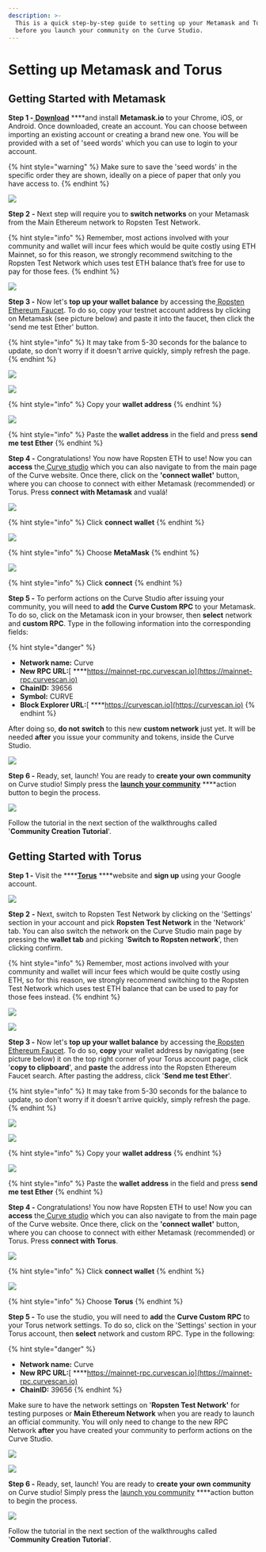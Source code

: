 ```yaml
---
description: >-
  This is a quick step-by-step guide to setting up your Metamask and Torus
  before you launch your community on the Curve Studio.
---
```


# Setting up Metamask and Torus

## Getting Started with Metamask

**Step 1 -**[ **Download**](https://metamask.io/download.html) ****and install **Metamask.io** to your Chrome, iOS, or Android. Once downloaded, create an account. You can choose between importing an existing account or creating a brand new one. You will be provided with a set of 'seed words' which you can use to login to your account. 

{% hint style="warning" %}
Make sure to save the 'seed words' in the specific order they are shown, ideally on a piece of paper that only you have access to.
{% endhint %}

![](https://lh4.googleusercontent.com/hflG6pLbJOuMi_AL2RG7e4KaTDs_XE7MOZ4y8C5fIDG5Esg0eaznwkrF3DYRsDXuWkBBZNFQf_QBHQ6ZlbPYReWInjutk-AVmxuP8iRTozOSJJDVgONwS1M8ynS4kRKcVi_U5BiW)

**Step 2** **-** Next step will require you to **switch networks** on your Metamask from the Main Ethereum network to Ropsten Test Network.

{% hint style="info" %}
Remember, most actions involved with your community and wallet will incur fees which would be quite costly using ETH Mainnet, so for this reason, we strongly recommend switching to the Ropsten Test Network which uses test ETH balance that’s free for use to pay for those fees.
{% endhint %}

![](https://lh6.googleusercontent.com/Gqk0ytUO2zfRkjj1XnWybPW-5H_puLHAJSPpoBaiRQ7-DMo3SYJlRnbWj58FOe-sbzzcxsIeqEcsO6BU74vhxFt0_OsUk7JIyTdjDwepCO5ZNBdSLwyCGJpcqbUTKLyKt9QD8mt4)

**Step 3 -** Now let's **top up your wallet balance** by accessing the[ Ropsten Ethereum Faucet](https://faucet.ropsten.be/). To do so, copy your testnet account address by clicking on Metamask \(see picture below\) and paste it into the faucet, then click the 'send me test Ether' button. 

{% hint style="info" %}
It may take from 5-30 seconds for the balance to update, so don't worry if it doesn't arrive quickly, simply refresh the page.
{% endhint %}

![](https://lh5.googleusercontent.com/Y5GWGfkgMP9MDTlJmz38ugasGwKNaf2TKzZly1r7eRK41EwM7LsaLM0cMp-05CDQmiom8RtEZx7v60HvW3QgUkMfYU4SEq2DFA0Cbz8YN0oTGTyy8c4riteHolWPCXNaf5Z9rntn)

![](../../.gitbook/assets/ezgif.com-resize-3-%20%281%29.png)

{% hint style="info" %}
Copy your **wallet address**
{% endhint %}

![](https://lh3.googleusercontent.com/om8jcqmzSLgVqxvRxir8MjAGegP6WmjMNNWg14HCZpq8EhH3oXwgumMtvE35S44GsTrC-tpozb0ROz_tpbnrOCxrAw4dGyilbYYg6qYTcmB--mUVebb08_Mup4tt09PvSACNSz-U)

{% hint style="info" %}
Paste the **wallet address** in the field and press **send me test Ether**
{% endhint %}

**Step 4 -** Congratulations! You now have Ropsten ETH to use! Now you can **access** the[ Curve studio](https://studio.curvescan.io/) which you can also navigate to from the main page of the Curve website. Once there, click on the **'connect wallet'** button, where you can choose to connect with either Metamask \(recommended\) or Torus. Press **connect with Metamask** and vualá!

![](https://lh5.googleusercontent.com/0bo-JxSCMa3LP66hYzyAItVUDHX6Bng0pLRSCZ7t7jBzSRoiASxj8wOveupcy4km_3Q5AWQJhZY_Neb7HNhHc3PbyJgKXKvEswVZCPzQBH-yfl_bf3n9cmwaJVkfybitcg9sEIUS)

{% hint style="info" %}
Click **connect wallet**
{% endhint %}

![](../../.gitbook/assets/ezgif.com-resize-2-.png)

{% hint style="info" %}
Choose **MetaMask**
{% endhint %}

![](https://lh6.googleusercontent.com/2-fzM-3sn-1lV0bt8AOKhafIrCgXZ8tN9Q4CnkkvNpcnYi1k3eFexR0ARsY9TLFCH_6MRUUO1Pmjr5KgCMZ8d_VM090ZH88eDqa2LEuB1XfBUcCA82aWkZjLvEsZG1wsdTybPnf5)

{% hint style="info" %}
Click **connect**
{% endhint %}

**Step 5 -** To perform actions on the Curve Studio after issuing your community, you will need to **add** the **Curve Custom RPC** to your Metamask. To do so, click on the Metamask icon in your browser, then **select** network and **custom RPC**. Type in the following information into the corresponding fields:

{% hint style="danger" %}
* **Network name:** Curve
* **New RPC URL:**[ ****https://mainnet-rpc.curvescan.io](https://mainnet-rpc.curvescan.io)
* **ChainID:** 39656
* **Symbol:** CURVE
* **Block Explorer URL:**[ ****https://curvescan.io](https://curvescan.io)
{% endhint %}

After doing so, **do not** **switch** to this new **custom network** just yet. It will be needed **after** you issue your community and tokens, inside the Curve Studio.

![](https://lh5.googleusercontent.com/KlXdb_8hyTW65TRu1ihO5cFbzAYxcBAf1Z45LosvVnJhOWKMcXdB9MyyaLAs9EoL68pSGh3dVapNFezkBywQWRXU6IRYZE0LuAOG3Pk6b2y0pQTIwOnKt-uo-cmZW8cZgAV6spDx)

**Step 6 -** Ready, set, launch! You are ready to **create your own community** on Curve studio! Simply press the [**launch your community**](https://studio.curvescan.io/view/issuance) ****action button to begin the process. 

![](https://lh6.googleusercontent.com/e2Sgm9XCIfxrttDx_NkGiyV1-pE4SQHjxCZ_aISU2rAdusMJuPKbEqrANhQngoiABoXaUWdSz046OTyz9fnMI1AE6Zo8R2DsX31fZ73E_n3-bHSkCjmAIvApT-VUe6z7Gttu_JYe)

Follow the tutorial in the next section of the walkthroughs called '**Community Creation Tutorial**'.

## Getting Started with Torus

**Step 1 -** Visit the ****[**Torus**](https://app.tor.us/) ****website and **sign up** using your Google account.

![](../../.gitbook/assets/2.png)

**Step 2** **-** Next, switch to Ropsten Test Network by clicking on the 'Settings' section in your account and pick **Ropsten Test Network** in the 'Network' tab. You can also switch the network on the  Curve Studio main page by pressing the **wallet tab** and picking '**Switch to Ropsten network**', then clicking confirm.

{% hint style="info" %}
Remember, most actions involved with your community and wallet will incur fees which would be quite costly using ETH, so for this reason, we strongly recommend switching to the Ropsten Test Network which uses test ETH balance that can be used to pay for those fees instead.
{% endhint %}

![](../../.gitbook/assets/3.png)

![](../../.gitbook/assets/screenshot-2020-07-31-at-18.29.44.png)

**Step 3 -** Now let's **top up your wallet balance** by accessing the[ Ropsten Ethereum Faucet](https://faucet.ropsten.be/). To do so, **copy** your wallet address by navigating \(see picture below\) it on the top right corner of your Torus account page, click '**copy to clipboard**', and **paste** the address into the Ropsten Ethereum Faucet search. After pasting the address, click '**Send me test Ether**'.

{% hint style="info" %}
It may take from 5-30 seconds for the balance to update, so don't worry if it doesn't arrive quickly, simply refresh the page.
{% endhint %}

![](https://lh5.googleusercontent.com/Y5GWGfkgMP9MDTlJmz38ugasGwKNaf2TKzZly1r7eRK41EwM7LsaLM0cMp-05CDQmiom8RtEZx7v60HvW3QgUkMfYU4SEq2DFA0Cbz8YN0oTGTyy8c4riteHolWPCXNaf5Z9rntn)

![](../../.gitbook/assets/4.png)

{% hint style="info" %}
Copy your **wallet address**
{% endhint %}

![](https://lh3.googleusercontent.com/om8jcqmzSLgVqxvRxir8MjAGegP6WmjMNNWg14HCZpq8EhH3oXwgumMtvE35S44GsTrC-tpozb0ROz_tpbnrOCxrAw4dGyilbYYg6qYTcmB--mUVebb08_Mup4tt09PvSACNSz-U)

{% hint style="info" %}
Paste the **wallet address** in the field and press **send me test Ether**
{% endhint %}

**Step 4 -** Congratulations! You now have Ropsten ETH to use! Now you can **access** the[ Curve studio](https://studio.curvescan.io/) which you can also navigate to from the main page of the Curve website. Once there, click on the **'connect wallet'** button, where you can choose to connect with either Metamask \(recommended\) or Torus. Press **connect with Torus**.

![](https://lh5.googleusercontent.com/0bo-JxSCMa3LP66hYzyAItVUDHX6Bng0pLRSCZ7t7jBzSRoiASxj8wOveupcy4km_3Q5AWQJhZY_Neb7HNhHc3PbyJgKXKvEswVZCPzQBH-yfl_bf3n9cmwaJVkfybitcg9sEIUS)

{% hint style="info" %}
Click **connect wallet**
{% endhint %}

![](../../.gitbook/assets/1.png)

{% hint style="info" %}
Choose **Torus**
{% endhint %}

**Step 5 -** To use the studio, you will need to **add** the **Curve Custom RPC** to your Torus network settings. To do so, click on the 'Settings' section in your Torus account, then **select** network and custom RPC. Type in the following:

{% hint style="danger" %}
* **Network name:** Curve
* **New RPC URL:**[ ****https://mainnet-rpc.curvescan.io](https://mainnet-rpc.curvescan.io)
* **ChainID:** 39656
{% endhint %}

Make sure to have the network settings on '**Ropsten Test Network'** for testing purposes or **Main Ethereum Network** when you are ready to launch an official community. You will only need to change to the new RPC Network **after** you have created your community to perform actions on the Curve Studio.

![](../../.gitbook/assets/screenshot-2020-07-29-at-20.32.49.png)

![](../../.gitbook/assets/screenshot-2020-07-31-at-18.47.23.png)

**Step 6 -** Ready, set, launch! You are ready to **create your own community** on Curve studio! Simply press the [launch you community](https://studio.curvescan.io/view/issuance) ****action button to begin the process.

![](https://lh6.googleusercontent.com/e2Sgm9XCIfxrttDx_NkGiyV1-pE4SQHjxCZ_aISU2rAdusMJuPKbEqrANhQngoiABoXaUWdSz046OTyz9fnMI1AE6Zo8R2DsX31fZ73E_n3-bHSkCjmAIvApT-VUe6z7Gttu_JYe)

Follow the tutorial in the next section of the walkthroughs called '**Community Creation Tutorial**'.

